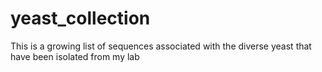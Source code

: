 # yeast_collection
This is a growing list of sequences associated with the diverse yeast that have been isolated from my lab
